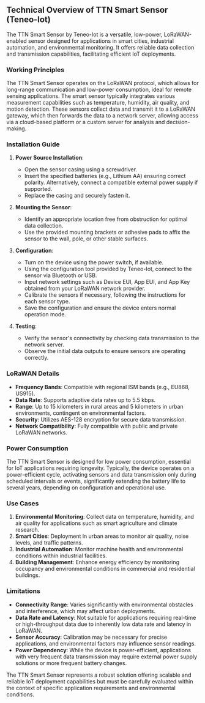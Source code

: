 ## Technical Overview of TTN Smart Sensor (Teneo-Iot)

The TTN Smart Sensor by Teneo-Iot is a versatile, low-power, LoRaWAN-enabled sensor designed for applications in smart cities, industrial automation, and environmental monitoring. It offers reliable data collection and transmission capabilities, facilitating efficient IoT deployments.

### Working Principles

The TTN Smart Sensor operates on the LoRaWAN protocol, which allows for long-range communication and low-power consumption, ideal for remote sensing applications. The smart sensor typically integrates various measurement capabilities such as temperature, humidity, air quality, and motion detection. These sensors collect data and transmit it to a LoRaWAN gateway, which then forwards the data to a network server, allowing access via a cloud-based platform or a custom server for analysis and decision-making.

### Installation Guide

1. **Power Source Installation**: 
   - Open the sensor casing using a screwdriver.
   - Insert the specified batteries (e.g., Lithium AA) ensuring correct polarity. Alternatively, connect a compatible external power supply if supported.
   - Replace the casing and securely fasten it.

2. **Mounting the Sensor**:
   - Identify an appropriate location free from obstruction for optimal data collection.
   - Use the provided mounting brackets or adhesive pads to affix the sensor to the wall, pole, or other stable surfaces.

3. **Configuration**:
   - Turn on the device using the power switch, if available.
   - Using the configuration tool provided by Teneo-Iot, connect to the sensor via Bluetooth or USB.
   - Input network settings such as Device EUI, App EUI, and App Key obtained from your LoRaWAN network provider.
   - Calibrate the sensors if necessary, following the instructions for each sensor type.
   - Save the configuration and ensure the device enters normal operation mode.

4. **Testing**:
   - Verify the sensor's connectivity by checking data transmission to the network server.
   - Observe the initial data outputs to ensure sensors are operating correctly.

### LoRaWAN Details

- **Frequency Bands**: Compatible with regional ISM bands (e.g., EU868, US915).
- **Data Rate**: Supports adaptive data rates up to 5.5 kbps.
- **Range**: Up to 15 kilometers in rural areas and 5 kilometers in urban environments, contingent on environmental factors.
- **Security**: Utilizes AES-128 encryption for secure data transmission.
- **Network Compatibility**: Fully compatible with public and private LoRaWAN networks. 

### Power Consumption

The TTN Smart Sensor is designed for low power consumption, essential for IoT applications requiring longevity. Typically, the device operates on a power-efficient cycle, activating sensors and data transmission only during scheduled intervals or events, significantly extending the battery life to several years, depending on configuration and operational use.

### Use Cases

1. **Environmental Monitoring**: Collect data on temperature, humidity, and air quality for applications such as smart agriculture and climate research.
2. **Smart Cities**: Deployment in urban areas to monitor air quality, noise levels, and traffic patterns.
3. **Industrial Automation**: Monitor machine health and environmental conditions within industrial facilities.
4. **Building Management**: Enhance energy efficiency by monitoring occupancy and environmental conditions in commercial and residential buildings.

### Limitations

- **Connectivity Range**: Varies significantly with environmental obstacles and interference, which may affect urban deployments.
- **Data Rate and Latency**: Not suitable for applications requiring real-time or high-throughput data due to inherently low data rate and latency in LoRaWAN.
- **Sensor Accuracy**: Calibration may be necessary for precise applications, and environmental factors may influence sensor readings.
- **Power Dependency**: While the device is power-efficient, applications with very frequent data transmission may require external power supply solutions or more frequent battery changes.

The TTN Smart Sensor represents a robust solution offering scalable and reliable IoT deployment capabilities but must be carefully evaluated within the context of specific application requirements and environmental conditions.